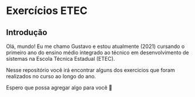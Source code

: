 # Exercícios ETEC

## Introdução
Olá, mundo! Eu me chamo Gustavo e estou atualmente (2021) cursando o primeiro ano do ensino médio integrado ao técnico em desenvolvimento de sistemas na Escola Técnica Estadual (ETEC).
&nbsp;

Nesse repositório você irá encontrar alguns dos exercicios que foram realizados no curso ao longo do ano. 
&nbsp;

Espero que possa agregar algo para você :slightly_smiling_face:
